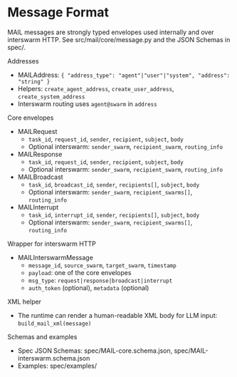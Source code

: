 # Message Format

MAIL messages are strongly typed envelopes used internally and over interswarm HTTP. See src/mail/core/message.py and the JSON Schemas in spec/.

Addresses
- MAILAddress: `{ "address_type": "agent"|"user"|"system", "address": "string" }`
- Helpers: `create_agent_address`, `create_user_address`, `create_system_address`
- Interswarm routing uses `agent@swarm` in `address`

Core envelopes
- MAILRequest
  - `task_id`, `request_id`, `sender`, `recipient`, `subject`, `body`
  - Optional interswarm: `sender_swarm`, `recipient_swarm`, `routing_info`
- MAILResponse
  - `task_id`, `request_id`, `sender`, `recipient`, `subject`, `body`
  - Optional interswarm: `sender_swarm`, `recipient_swarm`, `routing_info`
- MAILBroadcast
  - `task_id`, `broadcast_id`, `sender`, `recipients[]`, `subject`, `body`
  - Optional interswarm: `sender_swarm`, `recipient_swarms[]`, `routing_info`
- MAILInterrupt
  - `task_id`, `interrupt_id`, `sender`, `recipients[]`, `subject`, `body`
  - Optional interswarm: `sender_swarm`, `recipient_swarms[]`, `routing_info`

Wrapper for interswarm HTTP
- MAILInterswarmMessage
  - `message_id`, `source_swarm`, `target_swarm`, `timestamp`
  - `payload`: one of the core envelopes
  - `msg_type`: `request|response|broadcast|interrupt`
  - `auth_token` (optional), `metadata` (optional)

XML helper
- The runtime can render a human-readable XML body for LLM input: `build_mail_xml(message)`

Schemas and examples
- Spec JSON Schemas: spec/MAIL-core.schema.json, spec/MAIL-interswarm.schema.json
- Examples: spec/examples/

